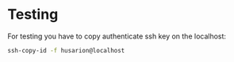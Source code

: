# Testing

For testing you have to copy authenticate ssh key on the localhost:

```bash
ssh-copy-id -f husarion@localhost
```
